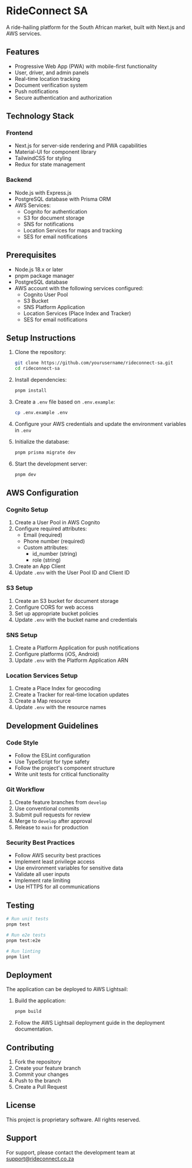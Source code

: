 # RideConnect SA

A ride-hailing platform for the South African market, built with Next.js and AWS services.

## Features

- Progressive Web App (PWA) with mobile-first functionality
- User, driver, and admin panels
- Real-time location tracking
- Document verification system
- Push notifications
- Secure authentication and authorization

## Technology Stack

### Frontend
- Next.js for server-side rendering and PWA capabilities
- Material-UI for component library
- TailwindCSS for styling
- Redux for state management

### Backend
- Node.js with Express.js
- PostgreSQL database with Prisma ORM
- AWS Services:
  - Cognito for authentication
  - S3 for document storage
  - SNS for notifications
  - Location Services for maps and tracking
  - SES for email notifications

## Prerequisites

- Node.js 18.x or later
- pnpm package manager
- PostgreSQL database
- AWS account with the following services configured:
  - Cognito User Pool
  - S3 Bucket
  - SNS Platform Application
  - Location Services (Place Index and Tracker)
  - SES for email notifications

## Setup Instructions

1. Clone the repository:
   ```bash
   git clone https://github.com/yourusername/rideconnect-sa.git
   cd rideconnect-sa
   ```

2. Install dependencies:
   ```bash
   pnpm install
   ```

3. Create a `.env` file based on `.env.example`:
   ```bash
   cp .env.example .env
   ```

4. Configure your AWS credentials and update the environment variables in `.env`

5. Initialize the database:
   ```bash
   pnpm prisma migrate dev
   ```

6. Start the development server:
   ```bash
   pnpm dev
   ```

## AWS Configuration

### Cognito Setup
1. Create a User Pool in AWS Cognito
2. Configure required attributes:
   - Email (required)
   - Phone number (required)
   - Custom attributes:
     - id_number (string)
     - role (string)
3. Create an App Client
4. Update `.env` with the User Pool ID and Client ID

### S3 Setup
1. Create an S3 bucket for document storage
2. Configure CORS for web access
3. Set up appropriate bucket policies
4. Update `.env` with the bucket name and credentials

### SNS Setup
1. Create a Platform Application for push notifications
2. Configure platforms (iOS, Android)
3. Update `.env` with the Platform Application ARN

### Location Services Setup
1. Create a Place Index for geocoding
2. Create a Tracker for real-time location updates
3. Create a Map resource
4. Update `.env` with the resource names

## Development Guidelines

### Code Style
- Follow the ESLint configuration
- Use TypeScript for type safety
- Follow the project's component structure
- Write unit tests for critical functionality

### Git Workflow
1. Create feature branches from `develop`
2. Use conventional commits
3. Submit pull requests for review
4. Merge to `develop` after approval
5. Release to `main` for production

### Security Best Practices
- Follow AWS security best practices
- Implement least privilege access
- Use environment variables for sensitive data
- Validate all user inputs
- Implement rate limiting
- Use HTTPS for all communications

## Testing

```bash
# Run unit tests
pnpm test

# Run e2e tests
pnpm test:e2e

# Run linting
pnpm lint
```

## Deployment

The application can be deployed to AWS Lightsail:

1. Build the application:
   ```bash
   pnpm build
   ```

2. Follow the AWS Lightsail deployment guide in the deployment documentation.

## Contributing

1. Fork the repository
2. Create your feature branch
3. Commit your changes
4. Push to the branch
5. Create a Pull Request

## License

This project is proprietary software. All rights reserved.

## Support

For support, please contact the development team at support@rideconnect.co.za
